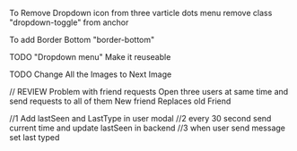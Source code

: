 To Remove Dropdown icon from three varticle dots menu remove class "dropdown-toggle" from anchor

To add Border Bottom "border-bottom"

TODO "Dropdown menu" Make it reuseable

TODO Change All the Images to Next Image

// REVIEW
Problem with friend requests
Open three users at same time and send requests to all of them
New friend Replaces old Friend

//1 Add lastSeen and LastType in user modal
//2 every 30 second send current time and update lastSeen in backend
//3 when user send message set last typed
